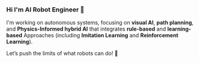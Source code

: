### Hi I'm AI Robot Engineer 👋

I'm working on autonomous systems, focusing on **visual AI**, **path planning**, and **Physics-Informed hybrid AI** that integrates **rule-based** and **learning-based** Approaches (including **Imitation Learning** and **Reinforcement Learning**).

Let’s push the limits of what robots can do! 🚀
<!--
I'm working on autonomous systems, focusing on **visual localization**, **path planning**, and **hybrid AI** (combining **rule-based** and **learning-based** methods).


## 🔭 Current Work:
- Developing **hybrid AI architectures** for **autonomous navigation** using **Nav2**, **GLIM**, **RL**, and **IL**.
- Improving **visual localization** and **dynamic obstacle avoidance** in complex environments.

## 🌱 What I’m Learning:
- Enhancing my skills in **Reinforcement Learning (RL)** and **Imitation Learning (IL)** for optimized navigation.

## 👯 Let’s Collaborate:
- Open to projects in **autonomous driving**, **AI in robotics**, and **hybrid AI integration**.
  
## 📫 Reach me:
- Email: [your.email@example.com](mailto:your.email@example.com)
- GitHub: [BlackUniverse0u0](https://github.com/BlackUniverse0u0)






**BlackUniverse0u0/BlackUniverse0u0** is a ✨ _special_ ✨ repository because its `README.md` (this file) appears on your GitHub profile.

Here are some ideas to get you started:

- 🔭 I’m currently working on ...
- 🌱 I’m currently learning ...
- 👯 I’m looking to collaborate on ...
- 🤔 I’m looking for help with ...
- 💬 Ask me about ...
- 📫 How to reach me: ...
- 😄 Pronouns: ...
- ⚡ Fun fact: ...
-->
